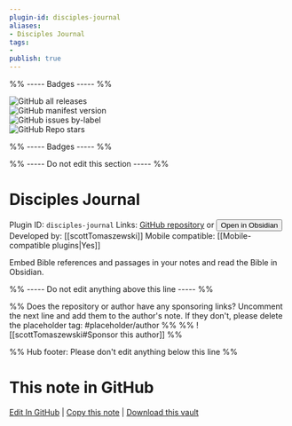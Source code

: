 ```yaml
---
plugin-id: disciples-journal
aliases:
- Disciples Journal
tags: 
- 
publish: true
---
```


%% ----- Badges ----- %%

![GitHub all releases](https://img.shields.io/github/downloads/scottTomaszewski/obsidian-disciples-journal/total?color=573E7A&logo=github&style=for-the-badge)   
![GitHub manifest version](https://img.shields.io/github/manifest-json/v/scottTomaszewski/obsidian-disciples-journal?color=573E7A&logo=github&style=for-the-badge)   
![GitHub issues by-label](https://img.shields.io/github/issues/scottTomaszewski/obsidian-disciples-journal/help%20wanted?color=573E7A&logo=github&style=for-the-badge)   
![GitHub Repo stars](https://img.shields.io/github/stars/scottTomaszewski/obsidian-disciples-journal?color=573E7A&logo=github&style=for-the-badge)

%% ----- Badges ----- %%

%% ----- Do not edit this section ----- %%

# Disciples Journal

Plugin ID: `disciples-journal`
Links: [GitHub repository](https://github.com/scottTomaszewski/obsidian-disciples-journal) or [<button id=HH>Open in Obsidian</button>](obsidian://show-plugin?id=disciples-journal)
Developed by: [[scottTomaszewski]]
Mobile compatible: [[Mobile-compatible plugins|Yes]]

Embed Bible references and passages in your notes and read the Bible in Obsidian.

%% ----- Do not edit anything above this line ----- %% 

%% Does the repository or author have any sponsoring links? Uncomment the next line and add them to the author's note. If they don't, please delete the placeholder tag: #placeholder/author %%
%% ![[scottTomaszewski#Sponsor this author]] %%

%% Hub footer: Please don't edit anything below this line %%

# This note in GitHub

<span class="git-footer">[Edit In GitHub](https://github.dev/obsidian-community/obsidian-hub/blob/main/02%20-%20Community%20Expansions/02.05%20All%20Community%20Expansions/Plugins/disciples-journal.md "git-hub-edit-note") | [Copy this note](https://raw.githubusercontent.com/obsidian-community/obsidian-hub/main/02%20-%20Community%20Expansions/02.05%20All%20Community%20Expansions/Plugins/disciples-journal.md "git-hub-copy-note") | [Download this vault](https://github.com/obsidian-community/obsidian-hub/archive/refs/heads/main.zip "git-hub-download-vault") </span>
